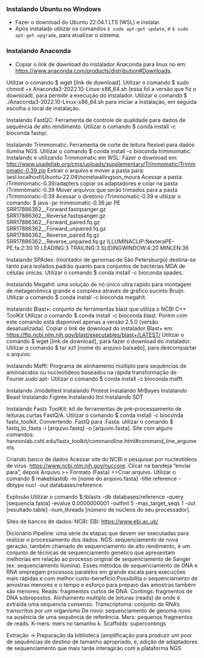 ### Instalando Ubuntu no Windows
- Fazer o download do Ubuntu 22.04.1 LTS (WSL) e instalar.
- Após instalado utilizar os comandos ```$ sudo apt-get update```, e ```$ sudo apt-get upgrade```, para atualizar o sistema.

### Instalando Anaconda
- Copiar o link de download do instalador Anaconda para linux no em:
https://www.anaconda.com/products/distribution#Downloads.

Utilizar o comando $ wget [link de download].
Utilizar o comando $ sudo chmod +x Anaconda3-2022.10-Linux-x86_64.sh (essa foi a versão que fiz o download), para permitir a execução do instalador.
Utilizar o comando $ ./Anaconda3-2022.10-Linux-x86_64.sh para iniciar a instalação, em seguida escolha o local de instalação.

Instalando FastQC: Ferramenta de controle de qualidade para dados de sequência de alto rendimento.
Utilizar o comando $ conda install -c bioconda fastqc.

Instalando Trimmomatic: Ferramenta de corte de leitura flexível para dados Ilumina NGS.
Utilizar o comando $ conda install -c bioconda trimmomatic.
Instalando e utilizando Trimmomatic em WSL:
Fazer o download em: http://www.usadellab.org/cms/uploads/supplementary/Trimmomatic/Trimmomatic-0.39.zip
Extrair o arquivo e mover a pasta para: \\wsl.localhost\Ubuntu-22.04\home\wallingson_moura
Acessar a pasta /Trimmomatic-0.39/adapters copiar os adaptadores e colar na pasta /Trimmomatic-0.39
Mover arquivos que serão trimados para a pasta /Trimmomatic-0.39
Acessar o diretório /Trimmomatic-0.39 e utilizar o comando:
$ java -jar trimmomatic-0.39.jar PE SRR17886362__Forward.fastqsanger.gz SRR17886362__Reverse.fastqsanger.gz SRR17886362__Forward_paired.fq.gz SRR17886362__Forward_unpaired.fq.gz SRR17886362__Reverse_paired.fq.gz SRR17886362__Reverse_unpaired.fq.gz ILLUMINACLIP:NexteraPE-PE.fa:2:30:10 LEADING:3 TRAILING:3 SLIDINGWINDOW:4:20 MINLEN:36


Instalando SPAdes: (montador de genomas de São Petersburgo) destina-se tanto para isolados padrão quanto para conjuntos de bactérias MDA de células únicas.
Utilizar o comando $ conda install -c bioconda spades.

Instalando Megahit: uma solução de nó único ultra rapido para montagem de metagenômica grande e complexa através de gráfico sucinto Bruijn.
Utilizar o comando $ conda install -c bioconda megahit.

Instalando Blast+: conjunto de ferramentas blast que utiliza o NCBI C++ ToolKit
Utilizar o comando $ conda install -c bioconda blast.
Porém com este comando está disponível apenas a versão 2.5.0 (versão desatualizada).
Copiar o link de download do instalador Blast+ em: https://ftp.ncbi.nlm.nih.gov/blast/executables/blast+/LATEST/
Utilizar o comando $ wget [link de download], para fazer o download do instalador.
Utilizar o comando $ tar xzf [nome do arquivo baixado], para descompactar o arquivo. 

Instalando Mafft: Programa de alinhamento múltiplo para sequências de aminoácidos ou nucleotídeos baseados na rápida transformação de Fourier.sudo apt-
Utilizar o comando $ conda install -c bioconda mafft.

Instalando Jmodeltest
Instalando Protest
Instalando MrBayes
Instalando Beast
Instalando Figtree
Instalando Itol
Instalando SDT

Instalando Fastx ToolKit: kit de ferramentas de pré-processamento de leituras curtas FastQ/A.
Utilizar o comando $ conda install -c bioconda fastx_toolkit.
Convertendo .FastQ para .Fasta: utilizar o comando $ fastq_to_fasta -i [arquivo.fastq] -o [arquvio.fasta].
Site com alguns comandos:
hannonlab.cshl.edu/fastx_toolkit/commandline.html#command_line_arguments

Criando banco de dados
Acessar site do NCBI e pesquisar por nucleotídeos de vírus. https://www.ncbi.nlm.nih.gov/nuccore.
Clicar na bandeja “enviar para”, depois Arquivo >> Formato (Fasta) >>Criar arquivo.
Utilizar o comando $ makeblastdb -in [nome do arquivo.fasta] -title reference -dbtype nucl -out databases/reference.

Explosão
Utilizar o comando $ tblastx -db databases/reference -query [sequencia.fasta] -evalue 0.0000000001 -outfmt 5 -max_target_seqs 1 -out [resultado.table] -num_threads [número de núcleos do seu processador].

Sites de bancos de dados:
NCBI:
EBI: https://www.ebi.ac.uk/



Dicionário
Pipeline: uma série de etapas que devem ser executadas para realizar o processamento dos dados.
NGS: sequenciamento de nova geração, também chamado de sequenciamento de alto rendimento, é um conjunto de técnicas de sequenciamento genético que apresentam melhorias em relação ao processo original de sequenciamento de Sanger (ex: sequenciamento Ilumina). Esses métodos de sequenciamento de DNA e RNA empregam processos paralelos em grande escala para execuções mais rápidas e com melhor custo-benefício.Possibilita o sequenciamento de amostras menores e o tempo e esforço para preparo das amostras também são menores.
Reads: fragmentos curtos de DNA.
Contings: fragmentos de DNA sobrepostos. Alinhamento multiplo de leituras (reads) de onde é extraída uma sequencia consenso.
Transcriptoma: conjunto de RNA’s transcritos por um organismo
De novo: sequenciamento de genoma novo na ausência de uma sequência de referência.
Mers: pequenos fragmentos de reads.
K-mers: mers no tamanho k.
Scaffolds: supercontings

Extração -> Preparação da biblioteca (amplificação para produzir um pool de sequências de destino de tamanho apropriado, e, adição de adaptadores de sequenciamento que mais tarde interagirão com a plataforma NGS
